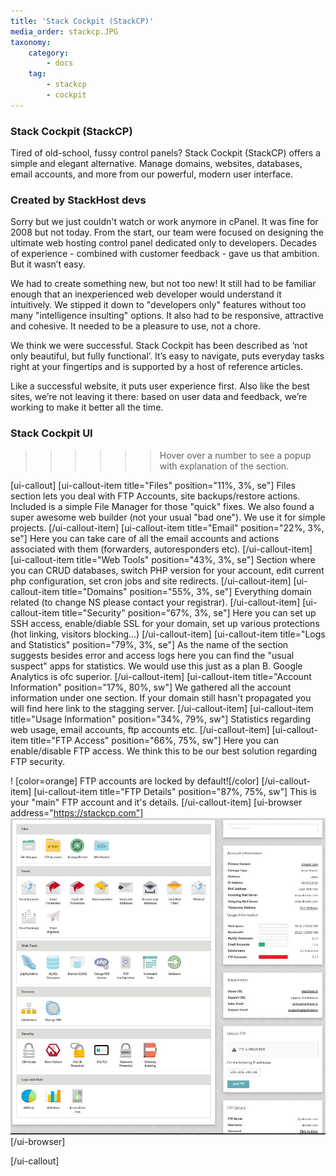 ```yaml
---
title: 'Stack Cockpit (StackCP)'
media_order: stackcp.JPG
taxonomy:
    category:
        - docs
    tag:
        - stackcp
        - cockpit
---
```


### Stack Cockpit (StackCP)

Tired of old-school, fussy control panels? Stack Cockpit (StackCP) offers a simple and elegant alternative. Manage domains, websites, databases, email accounts, and more from our powerful, modern user interface.

### Created by StackHost devs

Sorry but we just couldn't watch or work anymore in cPanel. It was fine for 2008 but not today. From the start, our team were focused on designing the ultimate web hosting control panel dedicated only to developers.
Decades of experience - combined with customer feedback - gave us that ambition. But it wasn’t easy.

We had to create something new, but not too new! It still had to be familiar enough that an inexperienced web developer would understand it intuitively. We stipped it down to "developers only" features without too many "intelligence insulting" options. 
It also had to be responsive, attractive and cohesive. It needed to be a pleasure to use, not a chore.

We think we were successful. Stack Cockpit has been described as ‘not only beautiful, but fully functional’. It’s easy to navigate, puts everyday tasks right at your fingertips and is supported by a host of reference articles.

Like a successful website, it puts user experience first. Also like the best sites, we’re not leaving it there: based on user data and feedback, we’re working to make it better all the time.

### Stack Cockpit UI
>>>>>> Hover over a number to see a popup with explanation of the section.

[ui-callout]
[ui-callout-item title="Files" position="11%, 3%, se"]
Files section lets you deal with FTP Accounts, site backups/restore actions. Included is a simple File Manager for those "quick" fixes. 
We also found a super awesome web builder (not your usual "bad one"). We use it for simple projects.
[/ui-callout-item]
[ui-callout-item title="Email" position="22%, 3%, se"]
Here you can take care of all the email accounts and actions associated with them (forwarders, autoresponders etc).
[/ui-callout-item]
[ui-callout-item title="Web Tools" position="43%, 3%, se"]
Section where you can CRUD databases, switch PHP version for your account, edit current php configuration, set cron jobs and site redirects.
[/ui-callout-item]
[ui-callout-item title="Domains" position="55%, 3%, se"]
Everything domain related (to change NS please contact your registrar).
[/ui-callout-item]
[ui-callout-item title="Security" position="67%, 3%, se"]
Here you can set up SSH access, enable/diable SSL for your domain, set up various protections (hot linking, visitors blocking...)
[/ui-callout-item]
[ui-callout-item title="Logs and Statistics" position="79%, 3%, se"]
As the name of the section suggests besides error and access logs here you can find the "usual suspect" apps for statistics.
We would use this just as a plan B. Google Analytics is ofc superior.
[/ui-callout-item]
[ui-callout-item title="Account Information" position="17%, 80%, sw"]
We gathered all the account information under one section. If your domain still hasn't propagated you will find here
link to the stagging server.
[/ui-callout-item]
[ui-callout-item title="Usage Information" position="34%, 79%, sw"]
Statistics regarding web usage, email accounts, ftp accounts etc.
[/ui-callout-item]
[ui-callout-item title="FTP Access" position="66%, 75%, sw"]
Here you can enable/disable FTP access. We think this to be our best solution regarding FTP security.

! [color=orange] FTP accounts are locked by default![/color]
[/ui-callout-item]
[ui-callout-item title="FTP Details" position="87%, 75%, sw"]
This is your "main" FTP account and it's details.
[/ui-callout-item]
[ui-browser address="https://stackcp.com"]
![](stackcp.JPG)
[/ui-browser]

[/ui-callout]





